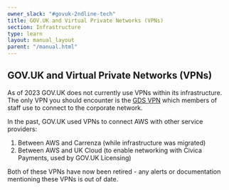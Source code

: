 ```yaml
---
owner_slack: "#govuk-2ndline-tech"
title: GOV.UK and Virtual Private Networks (VPNs)
section: Infrastructure
type: learn
layout: manual_layout
parent: "/manual.html"
---
```


## GOV.UK and Virtual Private Networks (VPNs)

As of 2023 GOV.UK does not currently use VPNs within its infrastructure. The only VPN you should encounter is the [GDS VPN][gds-vpn] which members of staff use to connect to the corporate network.

In the past, GOV.UK used VPNs to connect AWS with other service providers:

1) Between AWS and Carrenza (while infrastructure was migrated)
2) Between AWS and UK Cloud (to enable networking with Civica Payments, used by GOV.UK Licensing)

Both of these VPNs have now been retired - any alerts or documentation mentioning these VPNs is out of date.

[gds-vpn]: https://docs.google.com/document/d/1O1LmLByDLlKU4F1-3chwS8qddd2WjYQgMaaEgTfK5To/edit
